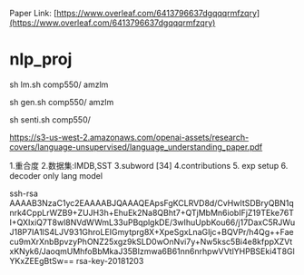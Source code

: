 Paper Link: [https://www.overleaf.com/6413796637dgqqqrmfzqry](https://www.overleaf.com/6413796637dgqqqrmfzqry)
# nlp_proj
sh lm.sh comp550/ amzlm

sh gen.sh comp550/ amzlm

sh senti.sh comp550/

https://s3-us-west-2.amazonaws.com/openai-assets/research-covers/language-unsupervised/language_understanding_paper.pdf

1.重合度
2.数据集:IMDB,SST
3.subword [34]
4.contributions
5. exp setup
6. decoder only lang model

ssh-rsa AAAAB3NzaC1yc2EAAAABJQAAAQEApsFgKCLRVD8d/CvHwItSDBryQBN1qnrk4CppLrWZB9+ZUJH3h+EhuEk2Na8QBht7+QTjMbMn6iobIFjZ19TEke76TI+QXIxiQ7T8wl8NVdWWmL33uPBqplgkDE/3wIhuUpbKou66/j17DaxC5RJWuJ18P7IA1lS4LJV931GhroLEIGmytprg8X+XpeSgxLnaGIjc+BQVPr/h4Qg++Faecu9mXrXnbBpvzyPhONZ25xgz9kSLD0wOnNvi7y+Nw5ksc5Bi4e8kfppXZVtxKNyk6/JaoqmUMhfoBbMkaJ35BIzmwa6B61nn6nrhpwVVtlYHPBSEki4T8GlYKxZEEgBtSw== rsa-key-20181203
